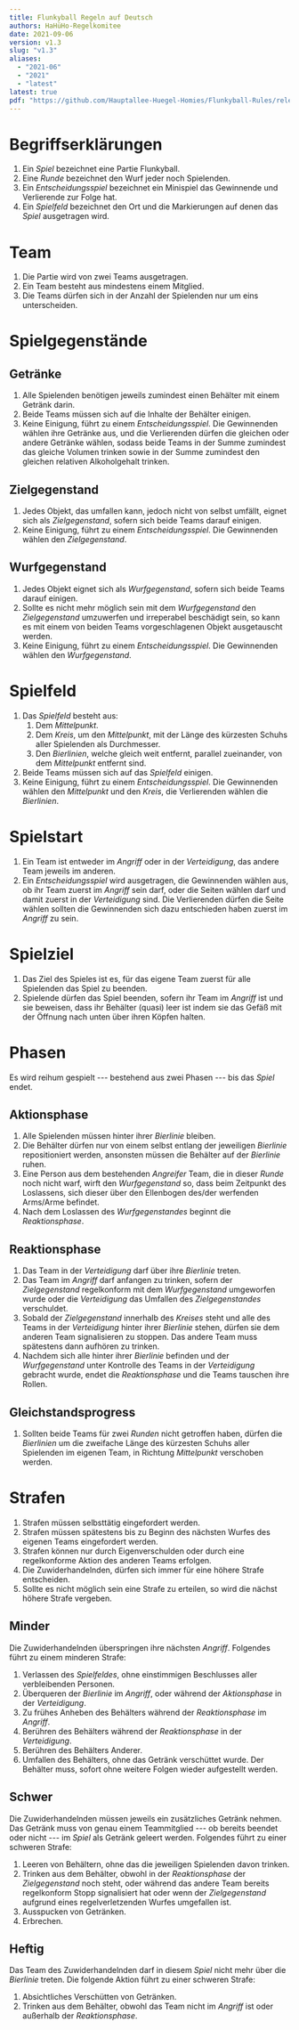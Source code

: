 ```yaml
---
title: Flunkyball Regeln auf Deutsch
authors: HaHüHo-Regelkomitee
date: 2021-09-06
version: v1.3
slug: "v1.3"
aliases:
  - "2021-06"
  - "2021"
  - "latest"
latest: true
pdf: "https://github.com/Hauptallee-Huegel-Homies/Flunkyball-Rules/releases/download/1.3-Final%2B2/de.pdf"
---
```

# Begriffserklärungen

1. Ein _Spiel_ bezeichnet eine Partie Flunkyball.
2. Eine _Runde_ bezeichnet den Wurf jeder noch Spielenden.
3. Ein _Entscheidungsspiel_ bezeichnet ein Minispiel das Gewinnende und
   Verlierende zur Folge hat.
4. Ein _Spielfeld_ bezeichnet den Ort und die Markierungen auf denen das _Spiel_
   ausgetragen wird.

# Team

1. Die Partie wird von zwei Teams ausgetragen.
2. Ein Team besteht aus mindestens einem Mitglied.
3. Die Teams dürfen sich in der Anzahl der Spielenden nur um eins unterscheiden.

# Spielgegenstände

## Getränke

1. Alle Spielenden benötigen jeweils zumindest einen Behälter mit einem Getränk
   darin.
2. Beide Teams müssen sich auf die Inhalte der Behälter einigen.
3. Keine Einigung, führt zu einem _Entscheidungsspiel_. Die Gewinnenden wählen
   ihre Getränke aus, und die Verlierenden dürfen die gleichen oder andere
   Getränke wählen, sodass beide Teams in der Summe zumindest das gleiche
   Volumen trinken sowie in der Summe zumindest den gleichen relativen
   Alkoholgehalt trinken.

## Zielgegenstand

1. Jedes Objekt, das umfallen kann, jedoch nicht von selbst umfällt, eignet sich
   als _Zielgegenstand_, sofern sich beide Teams darauf einigen.
2. Keine Einigung, führt zu einem _Entscheidungsspiel_. Die Gewinnenden wählen
   den _Zielgegenstand_.

## Wurfgegenstand

1. Jedes Objekt eignet sich als _Wurfgegenstand_, sofern sich beide Teams darauf
   einigen.
2. Sollte es nicht mehr möglich sein mit dem _Wurfgegenstand_ den
   _Zielgegenstand_ umzuwerfen und irreperabel beschädigt sein, so kann es mit
   einem von beiden Teams vorgeschlagenen Objekt ausgetauscht werden.
3. Keine Einigung, führt zu einem _Entscheidungsspiel_. Die Gewinnenden wählen
   den _Wurfgegenstand_.

# Spielfeld

1. Das _Spielfeld_ besteht aus:
   1. Dem _Mittelpunkt_.
   2. Dem _Kreis_, um den _Mittelpunkt_, mit der Länge des kürzesten Schuhs
      aller Spielenden als Durchmesser.
   3. Den _Bierlinien_, welche gleich weit entfernt, parallel zueinander, von
      dem _Mittelpunkt_ entfernt sind.
2. Beide Teams müssen sich auf das _Spielfeld_ einigen.
3. Keine Einigung, führt zu einem _Entscheidungsspiel_. Die Gewinnenden wählen
   den _Mittelpunkt_ und den _Kreis_, die Verlierenden wählen die _Bierlinien_.

# Spielstart

1. Ein Team ist entweder im _Angriff_ oder in der _Verteidigung_, das andere
   Team jeweils im anderen.
2. Ein _Entscheidungsspiel_ wird ausgetragen, die Gewinnenden wählen aus, ob ihr
   Team zuerst im _Angriff_ sein darf, oder die Seiten wählen darf und damit
   zuerst in der _Verteidigung_ sind. Die Verlierenden dürfen die Seite wählen
   sollten die Gewinnenden sich dazu entschieden haben zuerst im _Angriff_ zu
   sein.

# Spielziel

1. Das Ziel des Spieles ist es, für das eigene Team zuerst für alle Spielenden
   das Spiel zu beenden.
2. Spielende dürfen das Spiel beenden, sofern ihr Team im _Angriff_ ist und sie
   beweisen, dass ihr Behälter (quasi) leer ist indem sie das Gefäß mit der
   Öffnung nach unten über ihren Köpfen halten.

# Phasen

Es wird reihum gespielt --- bestehend aus zwei Phasen --- bis das _Spiel_ endet.

## Aktionsphase

1. Alle Spielenden müssen hinter ihrer _Bierlinie_ bleiben.
2. Die Behälter dürfen nur von einem selbst entlang der jeweiligen _Bierlinie_
   repositioniert werden, ansonsten müssen die Behälter auf der _Bierlinie_
   ruhen.
3. Eine Person aus dem bestehenden _Angreifer_ Team, die in dieser _Runde_ noch
   nicht warf, wirft den _Wurfgegenstand_ so, dass beim Zeitpunkt des
   Loslassens, sich dieser über den Ellenbogen des/der werfenden Arms/Arme
   befindet.
4. Nach dem Loslassen des _Wurfgegenstandes_ beginnt die _Reaktionsphase_.

## Reaktionsphase

1. Das Team in der _Verteidigung_ darf über ihre _Bierlinie_ treten.
2. Das Team im _Angriff_ darf anfangen zu trinken, sofern der _Zielgegenstand_
   regelkonform mit dem _Wurfgegenstand_ umgeworfen wurde oder die
   _Verteidigung_ das Umfallen des _Zielgegenstandes_ verschuldet.
3. Sobald der _Zielgegenstand_ innerhalb des _Kreises_ steht und alle des Teams
   in der _Verteidigung_ hinter ihrer _Bierlinie_ stehen, dürfen sie dem anderen
   Team signalisieren zu stoppen. Das andere Team muss spätestens dann aufhören
   zu trinken.
4. Nachdem sich alle hinter ihrer _Bierlinie_ befinden und der _Wurfgegenstand_
   unter Kontrolle des Teams in der _Verteidigung_ gebracht wurde, endet die
   _Reaktionsphase_ und die Teams tauschen ihre Rollen.

## Gleichstandsprogress

1. Sollten beide Teams für zwei _Runden_ nicht getroffen haben, dürfen die
   _Bierlinien_ um die zweifache Länge des kürzesten Schuhs aller Spielenden im
   eigenen Team, in Richtung _Mittelpunkt_ verschoben werden.

# Strafen

1. Strafen müssen selbsttätig eingefordert werden.
2. Strafen müssen spätestens bis zu Beginn des nächsten Wurfes des eigenen Teams
   eingefordert werden.
3. Strafen können nur durch Eigenverschulden oder durch eine regelkonforme
   Aktion des anderen Teams erfolgen.
4. Die Zuwiderhandelnden, dürfen sich immer für eine höhere Strafe entscheiden.
5. Sollte es nicht möglich sein eine Strafe zu erteilen, so wird die nächst
   höhere Strafe vergeben.

## Minder

Die Zuwiderhandelnden überspringen ihre nächsten _Angriff_. Folgendes führt
zu einem minderen Strafe:

1. Verlassen des _Spielfeldes_, ohne einstimmigen Beschlusses aller
   verbleibenden Personen.
2. Überqueren der _Bierlinie_ im _Angriff_, oder während der _Aktionsphase_ in
   der _Verteidigung_.
3. Zu frühes Anheben des Behälters während der _Reaktionsphase_ im _Angriff_.
4. Berühren des Behälters während der _Reaktionsphase_ in der _Verteidigung_.
5. Berühren des Behälters Anderer.
6. Umfallen des Behälters, ohne das Getränk verschüttet wurde. Der Behälter
   muss, sofort ohne weitere Folgen wieder aufgestellt werden.

## Schwer

Die Zuwiderhandelnden müssen jeweils ein zusätzliches Getränk nehmen. Das
Getränk muss von genau einem Teammitglied --- ob bereits beendet oder nicht ---
im _Spiel_ als Getränk geleert werden. Folgendes führt zu einer schweren Strafe:

1. Leeren von Behältern, ohne das die jeweiligen Spielenden davon trinken.
2. Trinken aus dem Behälter, obwohl in der _Reaktionsphase_ der _Zielgegenstand_
   noch steht, oder während das andere Team bereits regelkonform Stopp
   signalisiert hat oder wenn der _Zielgegenstand_ aufgrund eines
   regelverletzenden Wurfes umgefallen ist.
3. Ausspucken von Getränken.
4. Erbrechen.

## Heftig

Das Team des Zuwiderhandelnden darf in diesem _Spiel_ nicht mehr über die
_Bierlinie_ treten. Die folgende Aktion führt zu einer schweren Strafe:

1. Absichtliches Verschütten von Getränken.
2. Trinken aus dem Behälter, obwohl das Team nicht im _Angriff_ ist oder
   außerhalb der _Reaktionsphase_.

